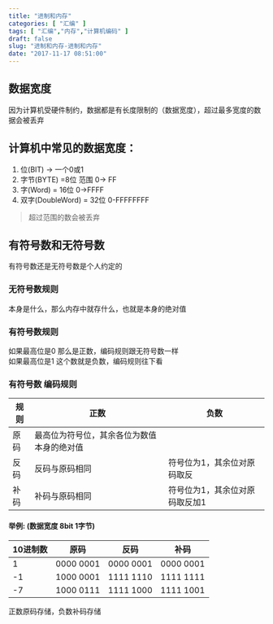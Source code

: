 ```yaml
---
title: "进制和内存"
categories: [ "汇编" ]
tags: [ "汇编","内存","计算机编码" ]
draft: false
slug: "进制和内存-进制和内存"
date: "2017-11-17 08:51:00"
---
```




## 数据宽度

因为计算机受硬件制约，数据都是有长度限制的（数据宽度），超过最多宽度的数据会被丢弃

## 计算机中常见的数据宽度：

  1. 位(BIT) -> 一个0或1
  2. 字节(BYTE) =8位 范围 0-> FF
  3. 字(Word) = 16位 0->FFFF
  4. 双字(DoubleWord) = 32位 0-FFFFFFFF

> 超过范围的数会被丢弃

## 有符号数和无符号数

有符号数还是无符号数是个人约定的

### 无符号数规则

本身是什么，那么内存中就存什么，也就是本身的绝对值

### 有符号数规则

如果最高位是0 那么是正数，编码规则跟无符号数一样  
如果最高位是1 这个数就是负数，编码规则往下看

### 有符号数 编码规则

| 规则 | 正数                    | 负数               |
| -- | --------------------- | ---------------- |
| 原码 | 最高位为符号位，其余各位为数值本身的绝对值 |                  |
| 反码 | 反码与原码相同               | 符号位为1，其余位对原码取反   |
| 补码 | 补码与原码相同               | 符号位为1，其余位对原码取反加1 |

#### 举例: (数据宽度 8bit 1字节)

| 10进制数 | 原码        | 反码        | 补码        |
| ----- | --------- | --------- | --------- |
| 1     | 0000 0001 | 0000 0001 | 0000 0001 |
| -1    | 1000 0001 | 1111 1110 | 1111 1111 |
| -7    | 1000 0111 | 1111 1000 | 1111 1001 |

正数原码存储，负数补码存储